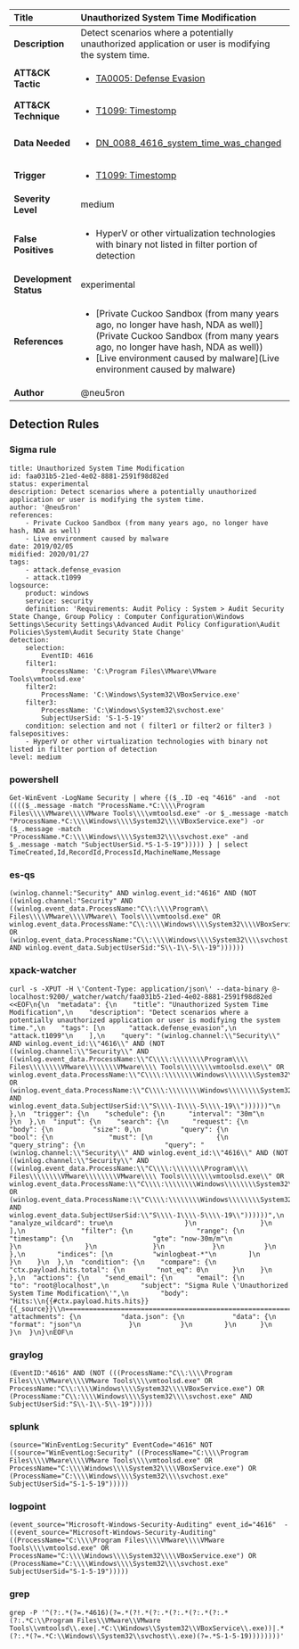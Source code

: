 | Title                    | Unauthorized System Time Modification       |
|:-------------------------|:------------------|
| **Description**          | Detect scenarios where a potentially unauthorized application or user is modifying the system time. |
| **ATT&amp;CK Tactic**    |  <ul><li>[TA0005: Defense Evasion](https://attack.mitre.org/tactics/TA0005)</li></ul>  |
| **ATT&amp;CK Technique** | <ul><li>[T1099: Timestomp](https://attack.mitre.org/techniques/T1099)</li></ul>  |
| **Data Needed**          | <ul><li>[DN_0088_4616_system_time_was_changed](../Data_Needed/DN_0088_4616_system_time_was_changed.md)</li></ul>  |
| **Trigger**              | <ul><li>[T1099: Timestomp](../Triggers/T1099.md)</li></ul>  |
| **Severity Level**       | medium |
| **False Positives**      | <ul><li>HyperV or other virtualization technologies with binary not listed in filter portion of detection</li></ul>  |
| **Development Status**   | experimental |
| **References**           | <ul><li>[Private Cuckoo Sandbox (from many years ago, no longer have hash, NDA as well)](Private Cuckoo Sandbox (from many years ago, no longer have hash, NDA as well))</li><li>[Live environment caused by malware](Live environment caused by malware)</li></ul>  |
| **Author**               | @neu5ron |


## Detection Rules

### Sigma rule

```
title: Unauthorized System Time Modification
id: faa031b5-21ed-4e02-8881-2591f98d82ed
status: experimental
description: Detect scenarios where a potentially unauthorized application or user is modifying the system time.
author: '@neu5ron'
references:
    - Private Cuckoo Sandbox (from many years ago, no longer have hash, NDA as well)
    - Live environment caused by malware
date: 2019/02/05
midified: 2020/01/27
tags:
    - attack.defense_evasion
    - attack.t1099
logsource:
    product: windows
    service: security
    definition: 'Requirements: Audit Policy : System > Audit Security State Change, Group Policy : Computer Configuration\Windows Settings\Security Settings\Advanced Audit Policy Configuration\Audit Policies\System\Audit Security State Change'
detection:
    selection:
        EventID: 4616
    filter1:
        ProcessName: 'C:\Program Files\VMware\VMware Tools\vmtoolsd.exe'
    filter2:
        ProcessName: 'C:\Windows\System32\VBoxService.exe'
    filter3:
        ProcessName: 'C:\Windows\System32\svchost.exe'
        SubjectUserSid: 'S-1-5-19'
    condition: selection and not ( filter1 or filter2 or filter3 )
falsepositives:
    - HyperV or other virtualization technologies with binary not listed in filter portion of detection
level: medium

```





### powershell
    
```
Get-WinEvent -LogName Security | where {($_.ID -eq "4616" -and  -not (((($_.message -match "ProcessName.*C:\\\\Program Files\\\\VMware\\\\VMware Tools\\\\vmtoolsd.exe" -or $_.message -match "ProcessName.*C:\\\\Windows\\\\System32\\\\VBoxService.exe") -or ($_.message -match "ProcessName.*C:\\\\Windows\\\\System32\\\\svchost.exe" -and $_.message -match "SubjectUserSid.*S-1-5-19"))))) } | select TimeCreated,Id,RecordId,ProcessId,MachineName,Message
```


### es-qs
    
```
(winlog.channel:"Security" AND winlog.event_id:"4616" AND (NOT ((winlog.channel:"Security" AND ((winlog.event_data.ProcessName:"C\\:\\\\Program\\ Files\\\\VMware\\\\VMware\\ Tools\\\\vmtoolsd.exe" OR winlog.event_data.ProcessName:"C\\:\\\\Windows\\\\System32\\\\VBoxService.exe") OR (winlog.event_data.ProcessName:"C\\:\\\\Windows\\\\System32\\\\svchost.exe" AND winlog.event_data.SubjectUserSid:"S\\-1\\-5\\-19"))))))
```


### xpack-watcher
    
```
curl -s -XPUT -H \'Content-Type: application/json\' --data-binary @- localhost:9200/_watcher/watch/faa031b5-21ed-4e02-8881-2591f98d82ed <<EOF\n{\n  "metadata": {\n    "title": "Unauthorized System Time Modification",\n    "description": "Detect scenarios where a potentially unauthorized application or user is modifying the system time.",\n    "tags": [\n      "attack.defense_evasion",\n      "attack.t1099"\n    ],\n    "query": "(winlog.channel:\\"Security\\" AND winlog.event_id:\\"4616\\" AND (NOT ((winlog.channel:\\"Security\\" AND ((winlog.event_data.ProcessName:\\"C\\\\:\\\\\\\\Program\\\\ Files\\\\\\\\VMware\\\\\\\\VMware\\\\ Tools\\\\\\\\vmtoolsd.exe\\" OR winlog.event_data.ProcessName:\\"C\\\\:\\\\\\\\Windows\\\\\\\\System32\\\\\\\\VBoxService.exe\\") OR (winlog.event_data.ProcessName:\\"C\\\\:\\\\\\\\Windows\\\\\\\\System32\\\\\\\\svchost.exe\\" AND winlog.event_data.SubjectUserSid:\\"S\\\\-1\\\\-5\\\\-19\\"))))))"\n  },\n  "trigger": {\n    "schedule": {\n      "interval": "30m"\n    }\n  },\n  "input": {\n    "search": {\n      "request": {\n        "body": {\n          "size": 0,\n          "query": {\n            "bool": {\n              "must": [\n                {\n                  "query_string": {\n                    "query": "(winlog.channel:\\"Security\\" AND winlog.event_id:\\"4616\\" AND (NOT ((winlog.channel:\\"Security\\" AND ((winlog.event_data.ProcessName:\\"C\\\\:\\\\\\\\Program\\\\ Files\\\\\\\\VMware\\\\\\\\VMware\\\\ Tools\\\\\\\\vmtoolsd.exe\\" OR winlog.event_data.ProcessName:\\"C\\\\:\\\\\\\\Windows\\\\\\\\System32\\\\\\\\VBoxService.exe\\") OR (winlog.event_data.ProcessName:\\"C\\\\:\\\\\\\\Windows\\\\\\\\System32\\\\\\\\svchost.exe\\" AND winlog.event_data.SubjectUserSid:\\"S\\\\-1\\\\-5\\\\-19\\"))))))",\n                    "analyze_wildcard": true\n                  }\n                }\n              ],\n              "filter": {\n                "range": {\n                  "timestamp": {\n                    "gte": "now-30m/m"\n                  }\n                }\n              }\n            }\n          }\n        },\n        "indices": [\n          "winlogbeat-*"\n        ]\n      }\n    }\n  },\n  "condition": {\n    "compare": {\n      "ctx.payload.hits.total": {\n        "not_eq": 0\n      }\n    }\n  },\n  "actions": {\n    "send_email": {\n      "email": {\n        "to": "root@localhost",\n        "subject": "Sigma Rule \'Unauthorized System Time Modification\'",\n        "body": "Hits:\\n{{#ctx.payload.hits.hits}}{{_source}}\\n================================================================================\\n{{/ctx.payload.hits.hits}}",\n        "attachments": {\n          "data.json": {\n            "data": {\n              "format": "json"\n            }\n          }\n        }\n      }\n    }\n  }\n}\nEOF\n
```


### graylog
    
```
(EventID:"4616" AND (NOT (((ProcessName:"C\\:\\\\Program Files\\\\VMware\\\\VMware Tools\\\\vmtoolsd.exe" OR ProcessName:"C\\:\\\\Windows\\\\System32\\\\VBoxService.exe") OR (ProcessName:"C\\:\\\\Windows\\\\System32\\\\svchost.exe" AND SubjectUserSid:"S\\-1\\-5\\-19")))))
```


### splunk
    
```
(source="WinEventLog:Security" EventCode="4616" NOT ((source="WinEventLog:Security" ((ProcessName="C:\\\\Program Files\\\\VMware\\\\VMware Tools\\\\vmtoolsd.exe" OR ProcessName="C:\\\\Windows\\\\System32\\\\VBoxService.exe") OR (ProcessName="C:\\\\Windows\\\\System32\\\\svchost.exe" SubjectUserSid="S-1-5-19")))))
```


### logpoint
    
```
(event_source="Microsoft-Windows-Security-Auditing" event_id="4616"  -((event_source="Microsoft-Windows-Security-Auditing" ((ProcessName="C:\\\\Program Files\\\\VMware\\\\VMware Tools\\\\vmtoolsd.exe" OR ProcessName="C:\\\\Windows\\\\System32\\\\VBoxService.exe") OR (ProcessName="C:\\\\Windows\\\\System32\\\\svchost.exe" SubjectUserSid="S-1-5-19")))))
```


### grep
    
```
grep -P '^(?:.*(?=.*4616)(?=.*(?!.*(?:.*(?:.*(?:.*(?:.*(?:.*C:\\Program Files\\VMware\\VMware Tools\\vmtoolsd\\.exe|.*C:\\Windows\\System32\\VBoxService\\.exe))|.*(?:.*(?=.*C:\\Windows\\System32\\svchost\\.exe)(?=.*S-1-5-19))))))))'
```



